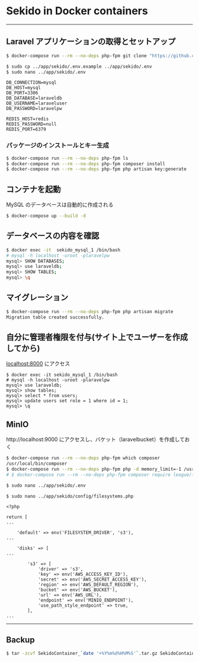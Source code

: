 # Sekido in Docker containers

---

## Laravel アプリケーションの取得とセットアップ

```sh
$ docker-compose run --rm --no-deps php-fpm git clone "https://github.com/YA-androidapp/Sekido-Laravel-AudioPlayer-" .;chmod 777 -R storage

$ sudo cp ../app/sekido/.env.example ../app/sekido/.env
$ sudo nano ../app/sekido/.env
```

```env
DB_CONNECTION=mysql
DB_HOST=mysql
DB_PORT=3306
DB_DATABASE=laraveldb
DB_USERNAME=laraveluser
DB_PASSWORD=laravelpw

REDIS_HOST=redis
REDIS_PASSWORD=null
REDIS_PORT=6379
```

### パッケージのインストールとキー生成

```sh
$ docker-compose run --rm --no-deps php-fpm ls
$ docker-compose run --rm --no-deps php-fpm composer install
$ docker-compose run --rm --no-deps php-fpm php artisan key:generate
```

## コンテナを起動

MySQL のデータベースは自動的に作成される

```sh
$ docker-compose up --build -d
```

## データベースの内容を確認

```sh
$ docker exec -it  sekido_mysql_1 /bin/bash
# mysql -h localhost -uroot -plaravelpw
mysql> SHOW DATABASES;
mysql> use laraveldb;
mysql> SHOW TABLES;
mysql> \q
```

## マイグレーション

```sh
$ docker-compose run --rm --no-deps php-fpm php artisan migrate
Migration table created successfully.
```

## 自分に管理者権限を付与(サイト上でユーザーを作成してから)

[localhost:8000](http://localhost:8000) にアクセス

```
$ docker exec -it sekido_mysql_1 /bin/bash
# mysql -h localhost -uroot -plaravelpw
mysql> use laraveldb;
mysql> show tables;
mysql> select * from users;
mysql> update users set role = 1 where id = 1;
mysql> \q
```

## MinIO

http://localhost:9000 にアクセスし、バケット（laravelbucket）を作成しておく

```sh
$ docker-compose run --rm --no-deps php-fpm which composer
/usr/local/bin/composer
$ docker-compose run --rm --no-deps php-fpm php -d memory_limit=-1 /usr/local/bin/composer require league/flysystem-aws-s3-v3
# $ docker-compose run --rm --no-deps php-fpm composer require league/flysystem-aws-s3-v3

$ sudo nano ../app/sekido/.env

$ sudo nano ../app/sekido/config/filesystems.php
```

```
<?php

return [
...

    'default' => env('FILESYSTEM_DRIVER', 's3'),
...

    'disks' => [
...

        's3' => [
            'driver' => 's3',
            'key' => env('AWS_ACCESS_KEY_ID'),
            'secret' => env('AWS_SECRET_ACCESS_KEY'),
            'region' => env('AWS_DEFAULT_REGION'),
            'bucket' => env('AWS_BUCKET'),
            'url' => env('AWS_URL'),
            'endpoint' => env('MINIO_ENDPOINT'),
            'use_path_style_endpoint' => true,
        ],
...

```

---

## Backup

```sh
$ tar -zcvf SekidoContainer_`date '+%Y%m%d%H%M%S'`.tar.gz SekidoContainer
```
